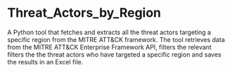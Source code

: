 # Threat_Actors_by_Region
A Python tool that fetches and extracts all the threat actors targeting a specific region from the MITRE ATT&amp;CK framework. The tool retrieves data from the MITRE ATT&amp;CK Enterprise Framework API, filters the relevant filters the the threat actors who have targeted a specific region and saves the results in an Excel file.
